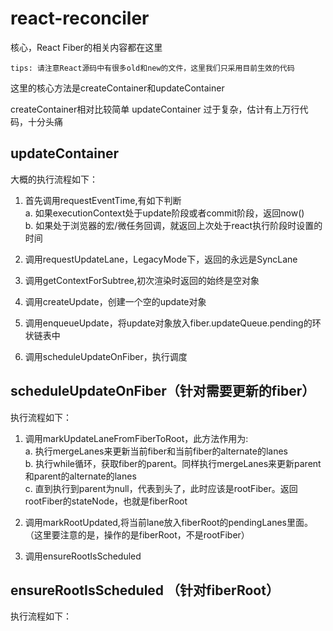# react-reconciler


核心，React Fiber的相关内容都在这里

`tips: 请注意React源码中有很多old和new的文件，这里我们只采用目前生效的代码`

这里的核心方法是createContainer和updateContainer

createContainer相对比较简单
updateContainer 过于复杂，估计有上万行代码，十分头痛

## updateContainer

大概的执行流程如下：

1. 首先调用requestEventTime,有如下判断  
a. 如果executionContext处于update阶段或者commit阶段，返回now()   
b. 如果处于浏览器的宏/微任务回调，就返回上次处于react执行阶段时设置的时间

2. 调用requestUpdateLane，LegacyMode下，返回的永远是SyncLane

3. 调用getContextForSubtree,初次渲染时返回的始终是空对象

4. 调用createUpdate，创建一个空的update对象

5. 调用enqueueUpdate，将update对象放入fiber.updateQueue.pending的环状链表中

6. 调用scheduleUpdateOnFiber，执行调度

## scheduleUpdateOnFiber（针对需要更新的fiber）

执行流程如下：

1. 调用markUpdateLaneFromFiberToRoot，此方法作用为:  
  a. 执行mergeLanes来更新当前fiber和当前fiber的alternate的lanes   
  b. 执行while循环，获取fiber的parent。同样执行mergeLanes来更新parent和parent的alternate的lanes  
  c. 直到执行到parent为null，代表到头了，此时应该是rootFiber。返回rootFiber的stateNode，也就是fiberRoot

2. 调用markRootUpdated,将当前lane放入fiberRoot的pendingLanes里面。（这里要注意的是，操作的是fiberRoot，不是rootFiber）

3. 调用ensureRootIsScheduled

## ensureRootIsScheduled （针对fiberRoot）

执行流程如下：

